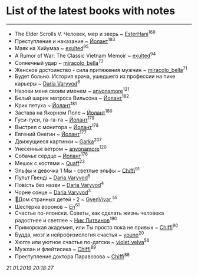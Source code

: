 # List of the latest books with notes
---

* The Elder Scrolls V. Человек, мер и зверь ~ [EsterHani](users/305/30558181-vkontakte)<sup>169</sup>
* Преступление и наказание ~ [Йолант](users/104/104690883692185089260-google)<sup>183</sup>
* Маяк на Хийумаа ~ [exulted](users/100/100599204551896265722-google)<sup>95</sup>
* A Rumor of War: The Classic Vietnam Memoir ~ [exulted](users/100/100599204551896265722-google)<sup>94</sup>
* Солнечный удар ~ [miracolo_bella](users/180/180139283-vkontakte)<sup>73</sup>
* Женское достоинство - сила притяжения мужчин ~ [miracolo_bella](users/180/180139283-vkontakte)<sup>71</sup>
* Будет больно. История врача, ушедшего из профессии на пике карьеры ~ [Daria Varyvod](users/829/829893410524253-facebook)<sup>6</sup>
* Назови меня своим именем ~ [anvonamore](users/595/5957175-vkontakte)<sup>121</sup>
* Белый шарик матроса Вильсона ~ [Йолант](users/104/104690883692185089260-google)<sup>182</sup>
* Крик петуха ~ [Йолант](users/104/104690883692185089260-google)<sup>181</sup>
* Застава на Якорном Поле ~ [Йолант](users/104/104690883692185089260-google)<sup>180</sup>
* Гуси-гуси, га-га-га ~ [Йолант](users/104/104690883692185089260-google)<sup>179</sup>
* Выстрел с монитора ~ [Йолант](users/104/104690883692185089260-google)<sup>178</sup>
* Евгений Онегин ~ [Йолант](users/104/104690883692185089260-google)<sup>177</sup>
* Движущиеся картинки ~ [Garka](users/115/115753719718250012620-google)<sup>207</sup>
* Унесенные ветром ~ [anvonamore](users/595/5957175-vkontakte)<sup>120</sup>
* Собачье сердце ~ [Йолант](users/104/104690883692185089260-google)<sup>176</sup>
* Мешок с костями ~ [Quaff](users/122/12267158-vkontakte)<sup>23</sup>
* Эльфы и девочка 1 Мы - светлые эльфы ~ [Chiffi](users/105/105831994080785626680-google)<sup>91</sup>
* Пульт Ґвенді ~ [Daria Varyvod](users/829/829893410524253-facebook)<sup>5</sup>
* Повість без назви ~ [Daria Varyvod](users/829/829893410524253-facebook)<sup>4</sup>
* Чорне сонце ~ [Daria Varyvod](users/829/829893410524253-facebook)<sup>3</sup>
* 🔸️Дом странных детей - 2 ~ [GvenVivar ](users/158/158266434925901-facebook)<sup>55</sup>
* Шестерка воронов ~ [En](users/333/333646551-vkontakte)<sup>61</sup>
* Счастье по-японски. Советы, как сделать жизнь человека радостнее и светлее ~ [Ник Литвинов](users/241/241974816-vkontakte)<sup>190</sup>
* Приморская академия,  или Ты просто пока не привык ~ [Chiffi](users/105/105831994080785626680-google)<sup>90</sup>
* Будда, мозг и нейрофизиология счастья ~ [youno](users/302/302928912-vkontakte)<sup>20</sup>
* Хюгге или уютное счастье по-датски ~ [violet_velva](users/116/116961712580551399099-google)<sup>56</sup>
* Мужлан и флейтисика ~ [Chiffi](users/105/105831994080785626680-google)<sup>89</sup>
* Преступление доктора Паравозова ~ [Chiffi](users/105/105831994080785626680-google)<sup>88</sup>


_21.01.2019 20:18:27_
